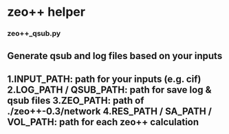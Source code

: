 # zeo++ helper

### zeo++_qsub.py
Generate qsub and log files based on your inputs
---
1.INPUT_PATH: path for your inputs (e.g. cif)
2.LOG_PATH / QSUB_PATH: path for save log & qsub files
3.ZEO_PATH: path of ./zeo++-0.3/network
4.RES_PATH / SA_PATH / VOL_PATH: path for each zeo++ calculation
---


